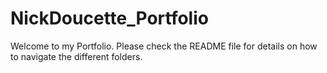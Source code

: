 # NickDoucette_Portfolio
Welcome to my Portfolio. Please check the README file for details on how to navigate the different folders.
